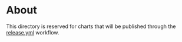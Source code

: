 # About

This directory is reserved for charts that will be published through the [release.yml](/.github/workflows/release.yml) workflow.
